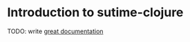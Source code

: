 # Introduction to sutime-clojure

TODO: write [great documentation](http://jacobian.org/writing/great-documentation/what-to-write/)
